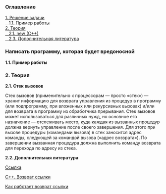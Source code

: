 <h3>Оглавление</h3>
<a href="#one">1. Решение задачи</a><br>
<a href="#two">&nbsp;&nbsp;&nbsp;1.1. Пример работы</a><br>
<a href="#three">2. Теория</a><br>
<a href="#four">&nbsp;&nbsp;&nbsp;2.1. new (C++)</a><br>
<a href="#six">&nbsp;&nbsp;&nbsp;2.3. Дополнительная литература</a><br>

<h3 id="one">Написать программу, которая будет вредоносной</h3>
<p></p>

<b id="two">1.1. Пример работы</b> <br>
<p></p>

<h3 id="three">2. Теория</h3>
<b id="four">2.1. Cтек вызовов</b>
<img src="https://upload.wikimedia.org/wikipedia/ru/5/55/CallStackFrame.png" align="left" alt="">
<p>Стек вызовов (применительно к процессорам — просто «стек») — хранит информацию для возврата управления из процедур в программу (или подпрограмму, при вложенных или рекурсивных вызовах) и/или для возврата в программу из обработчика прерывания. Стек вызовов может использоваться для различных нужд, но основное его назначение — отслеживать место, куда каждая из вызванных процедур должна вернуть управление после своего завершения. Для этого при вызове процедуры (командами вызова) в стек заносится адрес команды, следующей за командой вызова («адрес возврата»). По завершении вызванная процедура должна выполнить команду возврата для перехода по адресу из стека.</p>

<b id="six">2.2. Дополнительная литература</b>
<p><a href="https://ru.wikipedia.org/wiki/%D0%A1%D1%81%D1%8B%D0%BB%D0%BA%D0%B0_(C%2B%2B)">Ссылка</a></p>
<p><a href="http://cplus-plus-ru.blogspot.ru/2010/10/c_26.html">C++. Возврат ссылки</a></p>
<p><a href="http://ru.stackoverflow.com/questions/178009/%D0%9A%D0%B0%D0%BA-%D1%80%D0%B0%D0%B1%D0%BE%D1%82%D0%B0%D0%B5%D1%82-%D0%B2%D0%BE%D0%B7%D0%B2%D1%80%D0%B0%D1%82-%D1%81%D1%81%D1%8B%D0%BB%D0%BA%D0%B8">Как работает возврат ссылки</a></p>